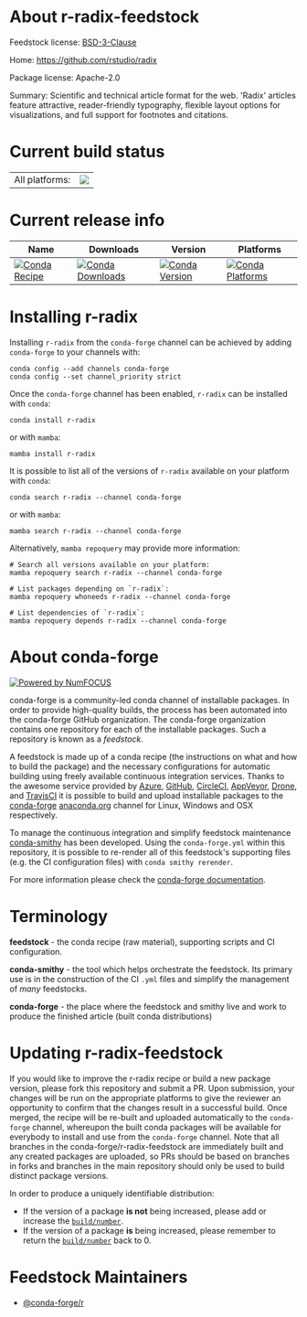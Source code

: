 About r-radix-feedstock
=======================

Feedstock license: [BSD-3-Clause](https://github.com/conda-forge/r-radix-feedstock/blob/main/LICENSE.txt)

Home: https://github.com/rstudio/radix

Package license: Apache-2.0

Summary: Scientific and technical article format for the web. 'Radix' articles  feature attractive, reader-friendly typography, flexible layout options for visualizations, and full support for footnotes and citations.

Current build status
====================


<table><tr><td>All platforms:</td>
    <td>
      <a href="https://dev.azure.com/conda-forge/feedstock-builds/_build/latest?definitionId=3465&branchName=main">
        <img src="https://dev.azure.com/conda-forge/feedstock-builds/_apis/build/status/r-radix-feedstock?branchName=main">
      </a>
    </td>
  </tr>
</table>

Current release info
====================

| Name | Downloads | Version | Platforms |
| --- | --- | --- | --- |
| [![Conda Recipe](https://img.shields.io/badge/recipe-r--radix-green.svg)](https://anaconda.org/conda-forge/r-radix) | [![Conda Downloads](https://img.shields.io/conda/dn/conda-forge/r-radix.svg)](https://anaconda.org/conda-forge/r-radix) | [![Conda Version](https://img.shields.io/conda/vn/conda-forge/r-radix.svg)](https://anaconda.org/conda-forge/r-radix) | [![Conda Platforms](https://img.shields.io/conda/pn/conda-forge/r-radix.svg)](https://anaconda.org/conda-forge/r-radix) |

Installing r-radix
==================

Installing `r-radix` from the `conda-forge` channel can be achieved by adding `conda-forge` to your channels with:

```
conda config --add channels conda-forge
conda config --set channel_priority strict
```

Once the `conda-forge` channel has been enabled, `r-radix` can be installed with `conda`:

```
conda install r-radix
```

or with `mamba`:

```
mamba install r-radix
```

It is possible to list all of the versions of `r-radix` available on your platform with `conda`:

```
conda search r-radix --channel conda-forge
```

or with `mamba`:

```
mamba search r-radix --channel conda-forge
```

Alternatively, `mamba repoquery` may provide more information:

```
# Search all versions available on your platform:
mamba repoquery search r-radix --channel conda-forge

# List packages depending on `r-radix`:
mamba repoquery whoneeds r-radix --channel conda-forge

# List dependencies of `r-radix`:
mamba repoquery depends r-radix --channel conda-forge
```


About conda-forge
=================

[![Powered by
NumFOCUS](https://img.shields.io/badge/powered%20by-NumFOCUS-orange.svg?style=flat&colorA=E1523D&colorB=007D8A)](https://numfocus.org)

conda-forge is a community-led conda channel of installable packages.
In order to provide high-quality builds, the process has been automated into the
conda-forge GitHub organization. The conda-forge organization contains one repository
for each of the installable packages. Such a repository is known as a *feedstock*.

A feedstock is made up of a conda recipe (the instructions on what and how to build
the package) and the necessary configurations for automatic building using freely
available continuous integration services. Thanks to the awesome service provided by
[Azure](https://azure.microsoft.com/en-us/services/devops/), [GitHub](https://github.com/),
[CircleCI](https://circleci.com/), [AppVeyor](https://www.appveyor.com/),
[Drone](https://cloud.drone.io/welcome), and [TravisCI](https://travis-ci.com/)
it is possible to build and upload installable packages to the
[conda-forge](https://anaconda.org/conda-forge) [anaconda.org](https://anaconda.org/)
channel for Linux, Windows and OSX respectively.

To manage the continuous integration and simplify feedstock maintenance
[conda-smithy](https://github.com/conda-forge/conda-smithy) has been developed.
Using the ``conda-forge.yml`` within this repository, it is possible to re-render all of
this feedstock's supporting files (e.g. the CI configuration files) with ``conda smithy rerender``.

For more information please check the [conda-forge documentation](https://conda-forge.org/docs/).

Terminology
===========

**feedstock** - the conda recipe (raw material), supporting scripts and CI configuration.

**conda-smithy** - the tool which helps orchestrate the feedstock.
                   Its primary use is in the construction of the CI ``.yml`` files
                   and simplify the management of *many* feedstocks.

**conda-forge** - the place where the feedstock and smithy live and work to
                  produce the finished article (built conda distributions)


Updating r-radix-feedstock
==========================

If you would like to improve the r-radix recipe or build a new
package version, please fork this repository and submit a PR. Upon submission,
your changes will be run on the appropriate platforms to give the reviewer an
opportunity to confirm that the changes result in a successful build. Once
merged, the recipe will be re-built and uploaded automatically to the
`conda-forge` channel, whereupon the built conda packages will be available for
everybody to install and use from the `conda-forge` channel.
Note that all branches in the conda-forge/r-radix-feedstock are
immediately built and any created packages are uploaded, so PRs should be based
on branches in forks and branches in the main repository should only be used to
build distinct package versions.

In order to produce a uniquely identifiable distribution:
 * If the version of a package **is not** being increased, please add or increase
   the [``build/number``](https://docs.conda.io/projects/conda-build/en/latest/resources/define-metadata.html#build-number-and-string).
 * If the version of a package **is** being increased, please remember to return
   the [``build/number``](https://docs.conda.io/projects/conda-build/en/latest/resources/define-metadata.html#build-number-and-string)
   back to 0.

Feedstock Maintainers
=====================

* [@conda-forge/r](https://github.com/orgs/conda-forge/teams/r/)

